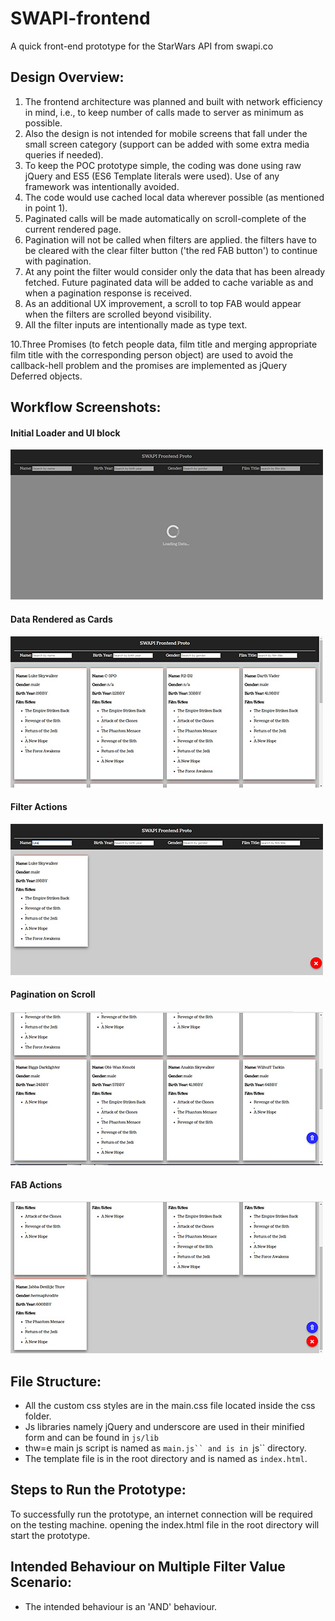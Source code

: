 # SWAPI-frontend
A quick front-end prototype for the StarWars API from swapi.co

## Design Overview:
1. The frontend architecture was planned and built with network efficiency in mind, i.e., to keep number of calls made to server as minimum as possible.
2. Also the design is not intended for mobile screens that fall under the small screen category (support can be added with some extra media queries if needed).
3. To keep the POC prototype simple, the coding was done using raw jQuery and ES5 (ES6 Template literals were used). Use of any framework was intentionally avoided.
4. The code would use cached local data wherever possible (as mentioned in point 1).
5. Paginated calls will be made automatically on scroll-complete of the current rendered page.
6. Pagination will not be called when filters are applied. the filters have to be cleared with the clear filter button ('the red FAB button') to continue with pagination.
7. At any point the filter would consider only the data that has been already fetched. Future paginated data will be added to cache variable as and when a pagination response is received.
8. As an additional UX improvement, a scroll to top FAB would appear when the filters are scrolled beyond visibility.
9. All the filter inputs are intentionally made as type text.

10.Three Promises (to fetch people data, film title and merging appropriate film title with the corresponding person object) are used to avoid the callback-hell problem and the promises are implemented as jQuery Deferred objects.

## Workflow Screenshots:

  #### Initial Loader and UI block  
  <img src="readmeImg/loader.jpg" alt="screenshot1"/>
  
  #### Data Rendered as Cards
  <img src="readmeImg/firstLoad.jpg" alt="screenshot2"/>
  
  #### Filter Actions 
  <img src="readmeImg/filterAction.jpg" alt="screenshot3"/>
  
  #### Pagination on Scroll
  <img src="readmeImg/pagination.jpg" alt="screenshot4"/>

  #### FAB Actions
  <img src="readmeImg/fabActions.jpg" alt="screenshot5"/>
  
## File Structure:
- All the custom css styles are in the main.css file located inside the css folder.
- Js libraries namely jQuery and underscore are used in their minified form and can be found in ```js/lib```
- thw=e main js script is named as ```main.js`` and is in ```js`` directory.
- The template file is in the root directory and is named as ```index.html```.

## Steps to Run the Prototype:
To successfully run the prototype, an internet connection will be required on the testing machine.
opening the index.html file in the root directory will start the prototype.

## Intended Behaviour on Multiple Filter Value Scenario:
- The intended behaviour is an 'AND' behaviour.


